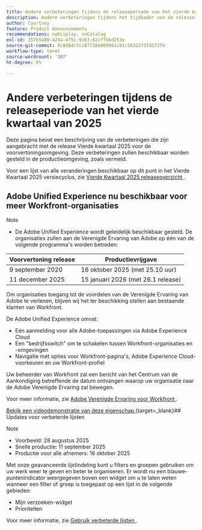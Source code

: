 ```yaml
---
title: Andere verbeteringen tijdens de releaseperiode van het vierde kwartaal van 2025
description: Andere verbeteringen tijdens het tijdkader van de release van het vierde kwartaal van 2025
author: Courtney
feature: Product Announcements
recommendations: noDisplay, noCatalog
exl-id: 357b5a80-424a-475c-9163-82cffbbd253e
source-git-commit: 0c8d84cfcc87728e809061c01c56322f3fd1f2f6
workflow-type: tm+mt
source-wordcount: '307'
ht-degree: 0%

---
```


# Andere verbeteringen tijdens de releaseperiode van het vierde kwartaal van 2025

Deze pagina bevat een beschrijving van de verbeteringen die zijn aangebracht met de release Vierde kwartaal 2025 voor de voorvertoningsomgeving. Deze verbeteringen zullen beschikbaar worden gesteld in de productieomgeving, zoals vermeld.

Voor een lijst van alle veranderingen beschikbaar op dit punt in het Vierde Kwartaal 2025 versiecyclus, zie [ Vierde Kwartaal 2025 releaseoverzicht ](/help/quicksilver/product-announcements/product-releases/25-q4-release-activity/25-q4-release-overview.md).

## Adobe Unified Experience nu beschikbaar voor meer Workfront-organisaties

>[!NOTE]
>
>* De Adobe Unified Experience wordt geleidelijk beschikbaar gesteld. De organisaties zullen aan de Verenigde Ervaring van Adobe op één van de volgende programma&#39;s worden betreden:
>
>| Voorvertoning release | Productievrijgave |
>|---|---|
>| 9 september 2020 | 16 oktober 2025 (met 25.10 uur) |
>| 11 december 2025 | 15 januari 2026 (met 26.1 release) |

Om organisaties toegang tot de voordelen van de Verenigde Ervaring van Adobe te verlenen, blijven wij het ter beschikking stellen aan bestaande klanten van Workfront.

De Adobe Unified Experience omvat:

* Eén aanmelding voor alle Adobe-toepassingen via Adobe Experience Cloud
* Een &quot;bedrijfsswitch&quot; om te schakelen tussen Workfront-organisaties en -omgevingen
* Navigatie met opties voor Workfront-pagina&#39;s, Adobe Experience Cloud-voorkeuren en uw Workfront-profiel

Uw beheerder van Workfront zal een bericht van het Centrum van de Aankondiging betreffende de datum ontvangen waarop uw organisatie naar de Adobe Verenigde Ervaring zal bewegen.

Voor meer informatie, zie [ Adobe Verenigde Ervaring voor Workfront ](/help/quicksilver/workfront-basics/navigate-workfront/workfront-navigation/adobe-unified-experience.md).

[ Bekijk een videodemonstratie van deze eigenschap.](https://video.tv.adobe.com/v/3412388/){target=_blank}## Updates voor verbeterde lijsten

>[!NOTE]
>
>* Voorbeeld: 28 augustus 2025
>* Snelle productie: 11 september 2025
>* Productie voor alle afnemers: 16 oktober 2025

Met onze geavanceerde lijstindeling kunt u filters en groepen gebruiken om uw werk weer te geven en beter te organiseren. Er wordt nu een blauwe-puntenindicator weergegeven boven een widget om u te laten weten wanneer een filter of groep is toegepast op een lijst in de volgende gebieden:

* Mijn verzoeken-widget
* Prioriteiten

Voor meer informatie, zie [ Gebruik verbeterde lijsten ](/help/quicksilver/workfront-basics/navigate-workfront/use-lists/enhanced-lists.md).
